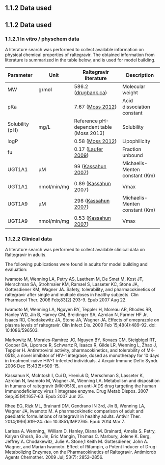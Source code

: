 ## 1.1.2 Data used
## 1.1.2	Data used

### 1.1.2.1	In vitro / physchem data

A literature search was performed to collect available information on physical chemical properties of raltegravir. The obtained information from literature is summarized in the table below, and is used for model building.

| **Parameter**   | **Unit**    | **Raltegravir literature**                     | **Description**                |
| :-------------- | ----------- | ---------------------------------------------- | ------------------------------ |
| MW              | g/mol       | 586.2 ([drugbank.ca](../input/references.md))  | Molecular weight               |
| pKa             |             | 7.67 ([Moss 2012](../input/references.md))     | Acid dissociation constant     |
| Solubility (pH) | mg/L        | Reference pH-dependent table (Moss 2013)       | Solubility                     |
| logP            |             | 0.58 ([Moss 2012](../input/references.md))     | Lipophilicity                  |
| fu              |             | 0.17 ([Laufer 2009](../input/references.md))   | Fraction unbound               |
| UGT1A1          | µM          | 99 ([Kassahun 2007](../input/references.md))   | Michaelis-Menten constant (Km) |
| UGT1A1          | nmol/min/mg | 0.89 ([Kassahun 2007](../input/references.md)) | Vmax                           |
| UGT1A9          | µM          | 296 ([Kassahun 2007](../input/references.md))  | Michaelis-Menten constant (Km) |
| UGT1A9          | nmol/min/mg | 0.53 ([Kassahun 2007](../input/references.md)) | Vmax                           |

### 1.1.2.2	Clinical data

A literature search was performed to collect available clinical data on Raltegravir in adults. 

The following publications were found in adults for model building and evaluation:

Iwamoto M, Wenning LA, Petry AS, Laethem M, De Smet M, Kost JT, Merschman SA, Strohmaier KM, Ramael S, Lasseter KC, Stone JA, Gottesdiener KM, Wagner JA. Safety, tolerability, and pharmacokinetics of raltegravir after single and multiple doses in healthy subjects. Clin Pharmacol Ther. 2008 Feb;83(2):293-9. Epub 2007 Aug 22.

Iwamoto M, Wenning LA, Nguyen BY, Teppler H, Moreau AR, Rhodes RR, Hanley WD, Jin B, Harvey CM, Breidinger SA, Azrolan N, Farmer HF Jr, Isaacs RD, Chodakewitz JA, Stone JA, Wagner JA. Effects of omeprazole on plasma levels of raltegravir. Clin Infect Dis. 2009 Feb 15;48(4):489-92. doi: 10.1086/596503.

Markowitz M, Morales-Ramirez JO, Nguyen BY, Kovacs CM, Steigbigel RT, Cooper DA, Liporace R, Schwartz R, Isaacs R, Gilde LR, Wenning L, Zhao J, Teppler H. Antiretroviral activity, pharmacokinetics, and tolerability of MK-0518, a novel inhibitor of HIV-1 integrase, dosed as monotherapy for 10 days in treatment-naive HIV-1-infected individuals. J Acquir Immune Defic Syndr. 2006 Dec 15;43(5):509-15.

Kassahun K, McIntosh I, Cui D, Hreniuk D, Merschman S, Lasseter K, Azrolan N, Iwamoto M, Wagner JA, Wenning LA. Metabolism and disposition in humans of raltegravir (MK-0518), an anti-AIDS drug targeting the human immunodeficiency virus 1 integrase enzyme. Drug Metab Dispos. 2007 Sep;35(9):1657-63. Epub 2007 Jun 25.

Rhee EG, Rizk ML, Brainard DM, Gendrano IN 3rd, Jin B, Wenning LA, Wagner JA, Iwamoto M. A pharmacokinetic comparison of adult and paediatric formulations of raltegravir in healthy adults. Antivir Ther. 2014;19(6):619-24. doi: 10.3851/IMP2765. Epub 2014 Mar 7.

Larissa A. Wenning,, William D. Hanley, Diana M. Brainard, Amelia S. Petry, Kalyan Ghosh, Bo Jin, Eric Mangin, Thomas C. Marbury, Jolene K. Berg, Jeffrey A. Chodakewitz, Julie A. Stone,1 Keith M. Gottesdiener, John A. Wagner, and Marian Iwamoto. Effect of Rifampin, a Potent Inducer of Drug-Metabolizing Enzymes, on the Pharmacokinetics of Raltegravir. Antimicrob Agents Chemother. 2009 Jul; 53(7): 2852–2856.


